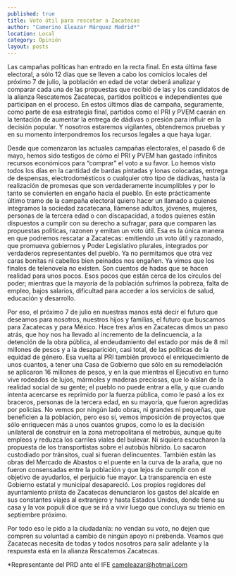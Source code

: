 ```yaml
---
published: true
title: Voto útil para rescatar a Zacatecas
author: "Camerino Eleazar Márquez Madrid*"
location: Local
category: Opinión
layout: posts
---
```


Las campañas políticas han entrado en la recta final. En esta última fase electoral, a sólo 12 días que se lleven a cabo los comicios locales del próximo 7 de julio, la población en edad de votar deberá analizar y comparar cada una de las propuestas que recibió de las y los candidatos de la alianza Rescatemos Zacatecas, partidos políticos e independientes que participan en el proceso.
En estos últimos días de campaña, seguramente, como parte de esa estrategia final, partidos como el PRI y PVEM caerán en la tentación de aumentar la entrega de dádivas o presión para influir en la decisión popular. Y nosotros estaremos vigilantes, obtendremos pruebas y en su momento interpondremos los recursos legales a que haya lugar.

Desde que comenzaron las actuales campañas electorales, el pasado 6 de mayo, hemos sido testigos de cómo el PRI y PVEM han gastado infinitos recursos económicos para “comprar” el voto a su favor. Lo hemos visto todos los días en la cantidad de bardas pintadas y lonas colocadas, entrega de despensas, electrodomésticos o cualquier otro tipo de dádivas, hasta la realización de promesas que son verdaderamente incumplibles y por lo tanto se convierten en engaño hacia el pueblo.
En este prácticamente último tramo de la campaña electoral quiero hacer un llamado a quienes integramos la sociedad zacatecana, llámense adultos, jóvenes, mujeres, personas de la tercera edad o con discapacidad, a todos quienes están dispuestos a cumplir con su derecho a sufragar, para que comparen las propuestas políticas, razonen y emitan un voto útil.
Esa es la única manera en que podremos rescatar a Zacatecas: emitiendo un voto útil y razonado, que promueva gobiernos y Poder Legislativo plurales, integrados por verdaderos representantes del pueblo.
Ya no permitamos que otra vez caras bonitas ni cabellos bien peinados nos engañen. Ya vimos que los finales de telenovela no existen. Son cuentos de hadas que se hacen realidad para unos pocos. Esos pocos que están cerca de los círculos del poder; mientras que la mayoría de la población sufrimos la pobreza, falta de empleo, bajos salarios, dificultad para acceder a los servicios de salud, educación y desarrollo.

Por eso, el próximo 7 de julio en nuestras manos está decir el futuro que deseamos para nosotros, nuestros hijos y familias, el futuro que buscamos para Zacatecas y para México.
Hace tres años en Zacatecas dimos un paso atrás, que hoy nos ha llevado al incremento de la delincuencia, a la detención de la obra pública, al endeudamiento del estado por más de 8 mil millones de pesos y a la desaparición, casi total, de las políticas de la equidad de género.
Esa vuelta al PRI también provocó el enriquecimiento de unos cuantos, a tener una Casa de Gobierno que sólo en su remodelación se aplicaron 16 millones de pesos, y en la que mientras el Ejecutivo en turno vive rodeados de lujos, mármoles y maderas preciosas, que lo aíslan de la realidad social de su gente; el pueblo no puede entrar a ella, y que cuando intenta acercarse es reprimido por la fuerza pública, como le pasó a los ex braceros, personas de la tercera edad, en su mayoría, que fueron agredidas por policías.
No vemos por ningún lado obras, ni grandes ni pequeñas, que beneficien a la población, pero eso sí, vemos imposición de proyectos que sólo enriquecen más a unos cuantos grupos, como lo es la decisión unilateral de construir en la zona metropolitana el metrobús, aunque quite empleos y reduzca los carriles viales del bulevar. Ni siquiera escucharon la propuesta de los transportistas sobre el autobús híbrido. Lo sacaron custodiado por tránsitos, cual si fueran delincuentes.
También están las obras del Mercado de Abastos o el puente en la curva de la araña, que no fueron consensadas entre la población y que lejos de cumplir con el objetivo de ayudarlos, el perjuicio fue mayor.
La transparencia en este Gobierno estatal y municipal desapareció. Los propios regidores del ayuntamiento priísta de Zacatecas denunciaron los gastos del alcalde en sus constantes viajes al extranjero y hasta Estados Unidos, donde tiene su casa y la vox populi dice que se irá a vivir luego que concluya su trienio en septiembre próximo.

Por todo eso le pido a la ciudadanía: no vendan su voto, no dejen que compren su voluntad a cambio de ningún apoyo ni prebenda. Veamos que Zacatecas necesita de todas y todos nosotros para salir adelante y la respuesta está en la alianza Rescatemos Zacatecas.

*Representante del PRD ante el IFE
cameleazar@hotmail.com
